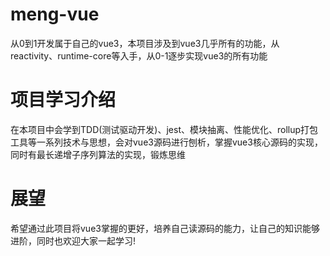 # meng-vue
从0到1开发属于自己的vue3，本项目涉及到vue3几乎所有的功能，从reactivity、runtime-core等入手，从0-1逐步实现vue3的所有功能

# 项目学习介绍
在本项目中会学到TDD(测试驱动开发)、jest、模块抽离、性能优化、rollup打包工具等一系列技术与思想，会对vue3源码进行刨析，掌握vue3核心源码的实现，同时有最长递增子序列算法的实现，锻炼思维

# 展望
希望通过此项目将vue3掌握的更好，培养自己读源码的能力，让自己的知识能够进阶，同时也欢迎大家一起学习!



